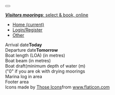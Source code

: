 <!DOCTYPE html><meta charset="utf-8"><meta name="viewport" content="width=device-width,initial-scale=1,shrink-to-fit=no"><meta http-equiv="x-ua-compatible" content="ie=edge"><html lang="en"><link rel="stylesheet" href="css/main.css"><head><title>ParkMyBoat 010720</title></head><body><div class="container"><nav class="navbar navbar-expand-lg navbar-light bg-light"><button class="navbar-toggler" type="button" data-toggle="collapse" data-target="#navbarTogglerDemo01" aria-controls="navbarTogglerDemo01" aria-expanded="false" aria-label="Toggle navigation"><span class="navbar-toggler-icon"></span></button><div class="collapse navbar-collapse" id="navbarTogglerDemo01"><a class="navbar-brand" height="50" width="auto" href="img\PMB-logo-v2.png"><br><span><em><strong>Visitors moorings</strong></em>: select & book, online</span></a><ul class="navbar-nav mr-auto mt-2 mt-lg-0"><li class="nav-item active"><a class="nav-link" href="#">Home <span class="sr-only">(current)</span></a></li><li class="nav-item"><a class="nav-link" href="loginform.html">Login/Register</a></li><li class="nav-item"><a class="nav-link" href="#">Other</a></li></ul></div></nav></div><div id="grid" class="container"><div id="arrival" input type="date" class="form-control py-4 px-4 mr-2 mb-2" placeholder="arrival date"><span>Arrival date<html><strong>Today</strong></html></span></div><div id="departure" input type="date" class="form-control py-4 px-4 mr-2 mb-2" placeholder="Departure date" id="arrivalDate"><span>Departure date<html><strong>Tomorrow</strong></html></span></div><div id="LOA" input type="number" class="form-control py-4 px-4 mr-2 mb-2" placeholder="Length-Over-All"><span>Boat length (LOA) (in metres)</span></div><div id="beam" input type="number" class="form-control py-4 px-4 mr-2 mb-2" placeholder="beam"><span>Boat beam (in metres)</span></div><div id="draft" input type="number" class="form-control py-4 px-4 mr-2 mb-2" placeholder="minDepthOfWater"><span>Boat draft(minimum depth of water (m)<html><br>("0" if you are ok with drying moorings<br></html></span></div><div id="marina">Marina log in area</div><div id="footer">Footer area</div><div id="map" class="map rounded col-sm"></div></div><footer class="container general pt-5 pl-5">Icons made by <a href="https://www.flaticon.com/authors/those-icons" title="Those Icons"><quote>Those Icons</quote></a>from <a href="https://www.flaticon.com/" title="Flaticon">www.flaticon.com</a></footer><script src="js/main.js"></script></body></html>